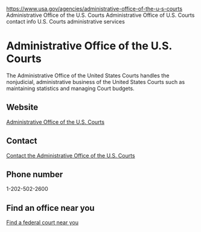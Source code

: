 

https://www.usa.gov/agencies/administrative-office-of-the-u-s-courts
Administrative Office of the U.S. Courts
Administrative Office of U.S. Courts contact info
U.S. Courts administrative services

Administrative Office of the U.S. Courts
========================================

The Administrative Office of the United States Courts handles the nonjudicial, administrative business of the United States Courts such as maintaining statistics and managing Court budgets.

Website
-------

[Administrative Office of the U.S. Courts](https://www.uscourts.gov/)

Contact
-------

[Contact the Administrative Office of the U.S. Courts](https://www.uscourts.gov/contact-us)

Phone number
------------

1-202-502-2600

Find an office near you
-----------------------

[Find a federal court near you](https://www.uscourts.gov/federal-court-finder/search)
